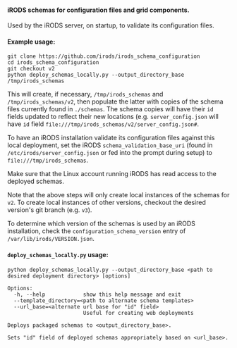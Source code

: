 #### iRODS schemas for configuration files and grid components.

Used by the iRODS server, on startup, to validate its configuration files.

#### Example usage:

```
git clone https://github.com/irods/irods_schema_configuration
cd irods_schema_configuration
git checkout v2
python deploy_schemas_locally.py --output_directory_base /tmp/irods_schemas
```

This will create, if necessary, `/tmp/irods_schemas` and `/tmp/irods_schemas/v2`, then populate the latter with copies of the schema files currently found in `./schemas`. The schema copies will have their `id` fields updated to reflect their new locations (e.g. `server_config.json` will have `id` field `file:///tmp/irods_schemas/v2/server_config.json#`.

To have an iRODS installation validate its configuration files against this local deployment, set the iRODS `schema_validation_base_uri` (found in `/etc/irods/server_config.json` or fed into the prompt during setup) to `file:///tmp/irods_schemas`.

Make sure that the Linux account running iRODS has read access to the deployed schemas.

Note that the above steps will only create local instances of the schemas for `v2`. To create local instances of other versions, checkout the desired version's git branch (e.g. `v3`).

To determine which version of the schemas is used by an iRODS installation, check the `configuration_schema_version` entry of `/var/lib/irods/VERSION.json`.

#### `deploy_schemas_locally.py` usage:

```
python deploy_schemas_locally.py --output_directory_base <path to desired deployment directory> [options]

Options:
  -h, --help            show this help message and exit
  --template_directory=<path to alternate schema templates>
  --url_base=<alternate url base for "id" field>
                        Useful for creating web deployments

Deploys packaged schemas to <output_directory_base>.

Sets "id" field of deployed schemas appropriately based on <url_base>.
```
